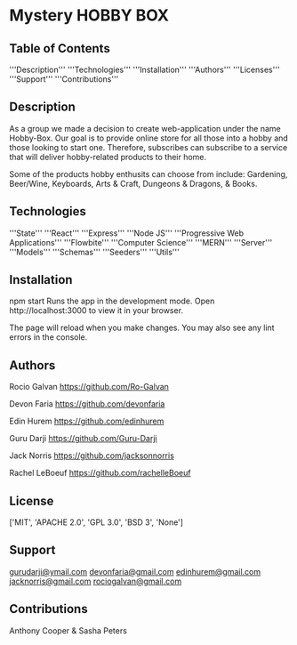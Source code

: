 # Mystery HOBBY BOX 
## Table of Contents

'''Description'''
'''Technologies'''
'''Installation'''
'''Authors'''
'''Licenses'''
'''Support'''
'''Contributions'''
## Description 

As a group we made a decision to create web-application under the name Hobby-Box. Our goal is to provide online store for all those into a hobby and those looking to start one. Therefore, subscribes can subscribe to a service that will deliver hobby-related products to their home. 

Some of the products hobby enthusits can choose from include: Gardening, Beer/Wine, Keyboards, Arts & Craft, Dungeons & Dragons, & Books. 

## Technologies 

'''State'''
'''React'''
'''Express'''
'''Node JS'''
'''Progressive Web Applications'''
'''Flowbite'''
'''Computer Science'''
'''MERN'''
'''Server'''
'''Models'''
'''Schemas'''
'''Seeders'''
'''Utils'''
## Installation 

npm start
Runs the app in the development mode.
Open http://localhost:3000 to view it in your browser.

The page will reload when you make changes.
You may also see any lint errors in the console.

## Authors

Rocio Galvan
https://github.com/Ro-Galvan

Devon Faria
https://github.com/devonfaria

Edin Hurem
https://github.com/edinhurem

Guru Darji
https://github.com/Guru-Darji

Jack Norris
https://github.com/jacksonnorris

Rachel LeBoeuf
https://github.com/rachelleBoeuf

## License 

['MIT', 'APACHE 2.0', 'GPL 3.0', 'BSD 3', 'None']

## Support 

gurudarji@ymail.com
devonfaria@gmail.com
edinhurem@gmail.com
jacknorris@gmail.com
rociogalvan@gmail.com
## Contributions

Anthony Cooper & Sasha Peters

